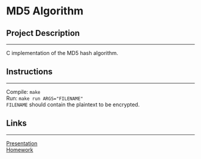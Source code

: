 # MD5 Algorithm

## Project Description
-------------------
C implementation of the MD5 hash algorithm.

## Instructions
-------------------
Compile: `make`  
Run: `make run ARGS="FILENAME"`  
`FILENAME` should contain the plaintext to be encrypted.

## Links
-------------------
[Presentation](./PRESENTATION.md)  
[Homework](./HOMEWORK.md)

